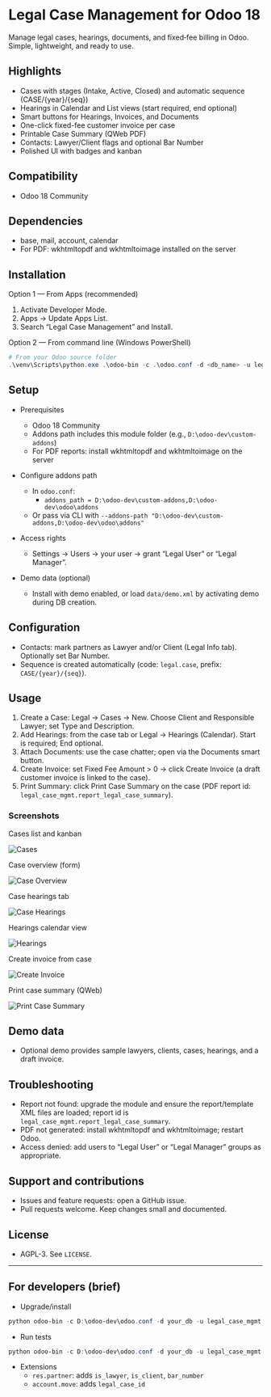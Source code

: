 # Legal Case Management for Odoo 18

Manage legal cases, hearings, documents, and fixed‑fee billing in Odoo. Simple, lightweight, and ready to use.

## Highlights
- Cases with stages (Intake, Active, Closed) and automatic sequence (CASE/{year}/{seq})
- Hearings in Calendar and List views (start required, end optional)
- Smart buttons for Hearings, Invoices, and Documents
- One-click fixed-fee customer invoice per case
- Printable Case Summary (QWeb PDF)
- Contacts: Lawyer/Client flags and optional Bar Number
- Polished UI with badges and kanban

## Compatibility
- Odoo 18 Community

## Dependencies
- base, mail, account, calendar
- For PDF: wkhtmltopdf and wkhtmltoimage installed on the server

## Installation
Option 1 — From Apps (recommended)
1. Activate Developer Mode.
2. Apps → Update Apps List.
3. Search “Legal Case Management” and Install.

Option 2 — From command line (Windows PowerShell)
```powershell
# From your Odoo source folder
.\venv\Scripts\python.exe .\odoo-bin -c .\odoo.conf -d <db_name> -u legal_case_mgmt --stop-after-init
```

## Setup
- Prerequisites
  - Odoo 18 Community
  - Addons path includes this module folder (e.g., `D:\odoo-dev\custom-addons`)
  - For PDF reports: install wkhtmltopdf and wkhtmltoimage on the server

- Configure addons path
  - In `odoo.conf`:
    - `addons_path = D:\odoo-dev\custom-addons,D:\odoo-dev\odoo\addons`
  - Or pass via CLI with `--addons-path "D:\odoo-dev\custom-addons,D:\odoo-dev\odoo\addons"`

- Access rights
  - Settings → Users → your user → grant “Legal User” or “Legal Manager”.

- Demo data (optional)
  - Install with demo enabled, or load `data/demo.xml` by activating demo during DB creation.

## Configuration
- Contacts: mark partners as Lawyer and/or Client (Legal Info tab). Optionally set Bar Number.
- Sequence is created automatically (code: `legal.case`, prefix: `CASE/{year}/{seq}`).

## Usage
1) Create a Case: Legal → Cases → New. Choose Client and Responsible Lawyer; set Type and Description.
2) Add Hearings: from the case tab or Legal → Hearings (Calendar). Start is required; End optional.
3) Attach Documents: use the case chatter; open via the Documents smart button.
4) Create Invoice: set Fixed Fee Amount > 0 → click Create Invoice (a draft customer invoice is linked to the case).
5) Print Summary: click Print Case Summary on the case (PDF report id: `legal_case_mgmt.report_legal_case_summary`).

### Screenshots
Cases list and kanban

![Cases](screenshots/casesPage.png)

Case overview (form)

![Case Overview](screenshots/caseOverview.png)

Case hearings tab

![Case Hearings](screenshots/caseHearings.png)

Hearings calendar view

![Hearings](screenshots/hearingsPage.png)

Create invoice from case

![Create Invoice](screenshots/createInvoice.png)

Print case summary (QWeb)

![Print Case Summary](screenshots/printCaseSummary.png)

## Demo data
- Optional demo provides sample lawyers, clients, cases, hearings, and a draft invoice.

## Troubleshooting
- Report not found: upgrade the module and ensure the report/template XML files are loaded; report id is `legal_case_mgmt.report_legal_case_summary`.
- PDF not generated: install wkhtmltopdf and wkhtmltoimage; restart Odoo.
- Access denied: add users to “Legal User” or “Legal Manager” groups as appropriate.

## Support and contributions
- Issues and feature requests: open a GitHub issue.
- Pull requests welcome. Keep changes small and documented.

## License
- AGPL-3. See `LICENSE`.

---

## For developers (brief)
- Upgrade/install
```powershell
python odoo-bin -c D:\odoo-dev\odoo.conf -d your_db -u legal_case_mgmt --stop-after-init
```
- Run tests
```powershell
python odoo-bin -c D:\odoo-dev\odoo.conf -d your_db -u legal_case_mgmt --test-enable --stop-after-init
```
- Extensions
  - `res.partner`: adds `is_lawyer`, `is_client`, `bar_number`
  - `account.move`: adds `legal_case_id`
